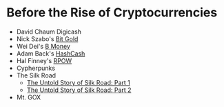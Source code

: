 # Before the Rise of Cryptocurrencies
* David Chaum Digicash
* Nick Szabo's [Bit Gold](http://unenumerated.blogspot.com/2005/12/bit-gold.html)
* Wei Dei's [B Money](http://www.weidai.com/bmoney.txt)
* Adam Back's [HashCash](http://nakamotoinstitute.org/static/docs/hashcash.pdf)
* Hal Finney's [RPOW](https://cryptome.org/rpow.htm)
* Cypherpunks
* The Silk Road
  * [The Untold Story of Silk Road: Part 1](https://www.wired.com/2015/04/silk-road-1/)
  * [The Untold Story of Silk Road: Part 2](https://www.wired.com/2015/05/silk-road-2/)
* Mt. GOX
